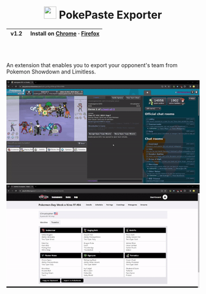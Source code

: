 <h1 align="center">
  <img src="icon.png" height="32" width="32">
  PokePaste Exporter
</h1>

<table align="center">
  <thead>
    <tr>
      <th align="center">&nbsp;v1.2&nbsp;</th>
      <th align="center">&nbsp;Install on <a href="https://chromewebstore.google.com/detail/showdown-team-sheet-viewe/anicolngapkdmielmdncmojfbhikbhce?hl=en">Chrome</a> · <a href="https://addons.mozilla.org/en-US/firefox/addon/showdown-team-sheet-viewer/">Firefox</a></th>
    </tr>
  </thead>
</table>

<br />
<br />

An extension that enables you to export your opponent's team from Pokemon Showdown and Limitless.

![](showdowndemo.gif)
![](limitlessdemo.gif)
